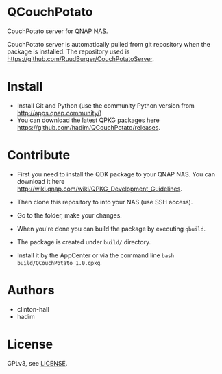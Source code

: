 # QCouchPotato

CouchPotato server for QNAP NAS.

CouchPotato server is automatically pulled from git repository when the package is installed. The repository used is https://github.com/RuudBurger/CouchPotatoServer.

# Install

- Install Git and Python (use the community Python version from http://apps.qnap.community/)
- You can download the latest QPKG packages here https://github.com/hadim/QCouchPotato/releases.

# Contribute

- First you need to install the QDK package to your QNAP NAS. You can download it here http://wiki.qnap.com/wiki/QPKG_Development_Guidelines.

- Then clone this repository to into your NAS (use SSH access).

- Go to the folder, make your changes.

- When you're done you can build the package by executing `qbuild`.

- The package is created under `build/` directory.

- Install it by the AppCenter or via the command line `bash build/QCouchPotato_1.0.qpkg`.

# Authors

- clinton-hall
- hadim

# License

GPLv3, see [LICENSE](LICENSE).
